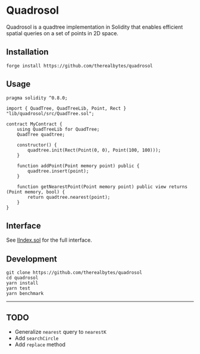 # Quadrosol

Quadrosol is a quadtree implementation in Solidity that enables efficient spatial queries on a set of points in 2D space.

## Installation

`forge install https://github.com/therealbytes/quadrosol`

## Usage

```solidity
pragma solidity ^0.8.0;

import { QuadTree, QuadTreeLib, Point, Rect } "lib/quadrosol/src/QuadTree.sol";

contract MyContract {
    using QuadTreeLib for QuadTree;
    QuadTree quadtree;

    constructor() {
        quadtree.init(Rect(Point(0, 0), Point(100, 100)));
    }

    function addPoint(Point memory point) public {
        quadtree.insert(point);
    }

    function getNearestPoint(Point memory point) public view returns (Point memory, bool) {
        return quadtree.nearest(point);
    }
}
```

## Interface

See [IIndex.sol](src/IIndex.sol) for the full interface.

## Development

```
git clone https://github.com/therealbytes/quadrosol
cd quadrosol
yarn install
yarn test
yarn benchmark
```

-------

## TODO

- Generalize `nearest` query to `nearestK`
- Add `searchCircle`
- Add `replace` method
